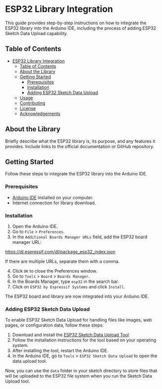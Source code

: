 # ESP32 Library Integration

This guide provides step-by-step instructions on how to integrate the ESP32 library into the Arduino IDE, including the process of adding ESP32 Sketch Data Upload capability.

## Table of Contents

- [ESP32 Library Integration](#esp32-library-integration)
  - [Table of Contents](#table-of-contents)
  - [About the Library](#about-the-library)
  - [Getting Started](#getting-started)
    - [Prerequisites](#prerequisites)
    - [Installation](#installation)
    - [Adding ESP32 Sketch Data Upload](#adding-esp32-sketch-data-upload)
  - [Usage](#usage)
  - [Contributing](#contributing)
  - [License](#license)
  - [Acknowledgements](#acknowledgements)

## About the Library

Briefly describe what the ESP32 library is, its purpose, and any features it provides. Include links to the official documentation or GitHub repository.

## Getting Started

Follow these steps to integrate the ESP32 library into the Arduino IDE.

### Prerequisites

- [Arduino IDE](https://www.arduino.cc/en/software) installed on your computer.
- Internet connection for library download.

### Installation

1. Open the Arduino IDE.
2. Go to `File` > `Preferences`.
3. In the `Additional Boards Manager URLs` field, add the ESP32 board manager URL:

https://dl.espressif.com/dl/package_esp32_index.json


If there are multiple URLs, separate them with a comma.

4. Click `OK` to close the Preferences window.
5. Go to `Tools` > `Board` > `Boards Manager`.
6. In the Boards Manager, type `esp32` in the search bar.
7. Click on `ESP32 by Espressif Systems` and click `Install`.

The ESP32 board and library are now integrated into your Arduino IDE.

### Adding ESP32 Sketch Data Upload

To enable ESP32 Sketch Data Upload for handling files like images, web pages, or configuration data, follow these steps:

1. Download and install the [ESP32 Sketch Data Upload Tool](https://github.com/me-no-dev/arduino-esp32fs-plugin).
2. Follow the installation instructions for the tool based on your operating system.
3. After installing the tool, restart the Arduino IDE.
4. In the Arduino IDE, go to `Tools` > `ESP32 Sketch Data Upload` to open the data upload tool.

Now, you can use the `data` folder in your sketch directory to store files that will be uploaded to the ESP32 file system when you run the Sketch Data Upload tool.
